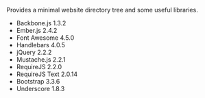 Provides a minimal website directory tree and some useful libraries.

* Backbone.js 1.3.2 
* Ember.js 2.4.2
* Font Awesome 4.5.0
* Handlebars 4.0.5
* jQuery 2.2.2
* Mustache.js 2.2.1
* RequireJS 2.2.0
* RequireJS Text 2.0.14
* Bootstrap 3.3.6
* Underscore 1.8.3
